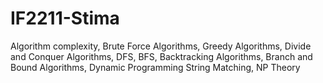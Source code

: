 # IF2211-Stima
Algorithm complexity, Brute Force Algorithms, Greedy Algorithms, Divide and Conquer Algorithms, DFS, BFS, Backtracking Algorithms, Branch and Bound Algorithms, Dynamic Programming String Matching, NP Theory
